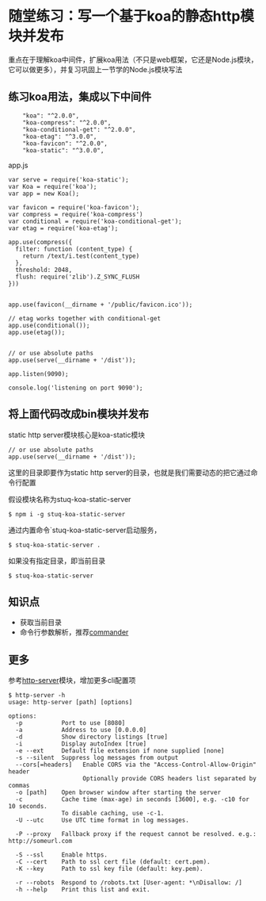 # 随堂练习：写一个基于koa的静态http模块并发布

重点在于理解koa中间件，扩展koa用法（不只是web框架，它还是Node.js模块，它可以做更多），并复习巩固上一节学的Node.js模块写法

## 练习koa用法，集成以下中间件

```
    "koa": "^2.0.0",
    "koa-compress": "^2.0.0",
    "koa-conditional-get": "^2.0.0",
    "koa-etag": "^3.0.0",
    "koa-favicon": "^2.0.0",
    "koa-static": "^3.0.0",
```

app.js

```
var serve = require('koa-static');
var Koa = require('koa');
var app = new Koa();

var favicon = require('koa-favicon');
var compress = require('koa-compress')
var conditional = require('koa-conditional-get');
var etag = require('koa-etag');

app.use(compress({
  filter: function (content_type) {
    return /text/i.test(content_type)
  },
  threshold: 2048,
  flush: require('zlib').Z_SYNC_FLUSH
}))


app.use(favicon(__dirname + '/public/favicon.ico'));

// etag works together with conditional-get
app.use(conditional());
app.use(etag());


// or use absolute paths
app.use(serve(__dirname + '/dist'));

app.listen(9090);

console.log('listening on port 9090');
```

## 将上面代码改成bin模块并发布

static http server模块核心是koa-static模块

```
// or use absolute paths
app.use(serve(__dirname + '/dist'));
```

这里的目录即要作为static http server的目录，也就是我们需要动态的把它通过命令行配置

假设模块名称为stuq-koa-static-server

```
$ npm i -g stuq-koa-static-server
```

通过内置命令`stuq-koa-static-server启动服务，

```
$ stuq-koa-static-server .
```

如果没有指定目录，即当前目录

```
$ stuq-koa-static-server
```

## 知识点

- 获取当前目录 
- 命令行参数解析，推荐[commander](https://github.com/tj/commander.js)

## 更多

参考[http-server](https://github.com/indexzero/http-server)模块，增加更多cli配置项

```
$ http-server -h
usage: http-server [path] [options]

options:
  -p           Port to use [8080]
  -a           Address to use [0.0.0.0]
  -d           Show directory listings [true]
  -i           Display autoIndex [true]
  -e --ext     Default file extension if none supplied [none]
  -s --silent  Suppress log messages from output
  --cors[=headers]   Enable CORS via the "Access-Control-Allow-Origin" header
                     Optionally provide CORS headers list separated by commas
  -o [path]    Open browser window after starting the server
  -c           Cache time (max-age) in seconds [3600], e.g. -c10 for 10 seconds.
               To disable caching, use -c-1.
  -U --utc     Use UTC time format in log messages.

  -P --proxy   Fallback proxy if the request cannot be resolved. e.g.: http://someurl.com

  -S --ssl     Enable https.
  -C --cert    Path to ssl cert file (default: cert.pem).
  -K --key     Path to ssl key file (default: key.pem).

  -r --robots  Respond to /robots.txt [User-agent: *\nDisallow: /]
  -h --help    Print this list and exit.
```
